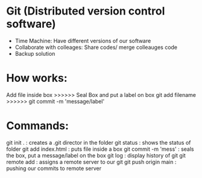 Git (Distributed version control software)
====

- Time Machine: Have different versions of our software
- Collaborate with colleages: Share codes/ merge colleauges code
- Backup solution

How works:
==========
Add file inside box >>>>>> Seal Box and put a label on box
git add filename   >>>>>> git commit -m 'message/label'

Commands:
=========
git init .                  : creates a .git director in the folder
git status                  : shows the status of folder
git add index.html          : puts file inside a box
git commit -m 'mess'        : seals the box, put a message/label on the box
git log                     : display history of git
git remote add <name> <url> : assigns a remote server to our git
git push origin main        : pushing our commits to remote server


